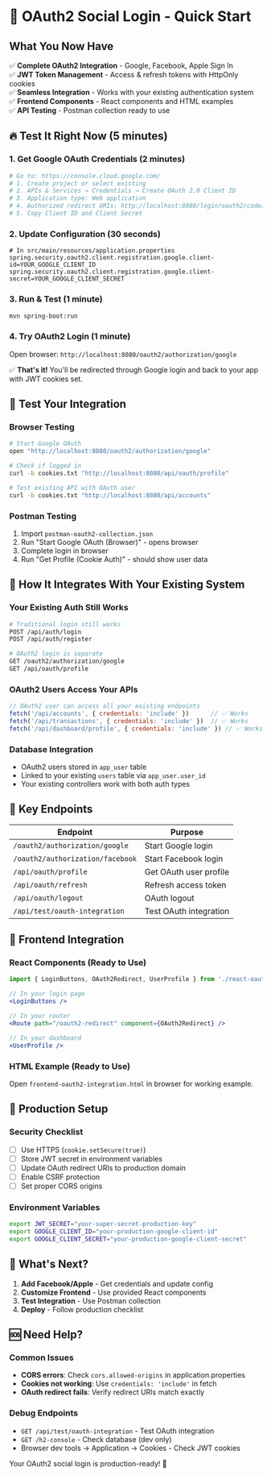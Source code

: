 # 🚀 OAuth2 Social Login - Quick Start

## What You Now Have

✅ **Complete OAuth2 Integration** - Google, Facebook, Apple Sign In  
✅ **JWT Token Management** - Access & refresh tokens with HttpOnly cookies  
✅ **Seamless Integration** - Works with your existing authentication system  
✅ **Frontend Components** - React components and HTML examples  
✅ **API Testing** - Postman collection ready to use  

## 🔥 Test It Right Now (5 minutes)

### 1. Get Google OAuth Credentials (2 minutes)
```bash
# Go to: https://console.cloud.google.com/
# 1. Create project or select existing
# 2. APIs & Services → Credentials → Create OAuth 2.0 Client ID
# 3. Application type: Web application
# 4. Authorized redirect URIs: http://localhost:8080/login/oauth2/code/google
# 5. Copy Client ID and Client Secret
```

### 2. Update Configuration (30 seconds)
```properties
# In src/main/resources/application.properties
spring.security.oauth2.client.registration.google.client-id=YOUR_GOOGLE_CLIENT_ID
spring.security.oauth2.client.registration.google.client-secret=YOUR_GOOGLE_CLIENT_SECRET
```

### 3. Run & Test (1 minute)
```bash
mvn spring-boot:run
```

### 4. Try OAuth2 Login (1 minute)
Open browser: `http://localhost:8080/oauth2/authorization/google`

✅ **That's it!** You'll be redirected through Google login and back to your app with JWT cookies set.

## 🧪 Test Your Integration

### Browser Testing
```bash
# Start Google OAuth
open "http://localhost:8080/oauth2/authorization/google"

# Check if logged in
curl -b cookies.txt "http://localhost:8080/api/oauth/profile"

# Test existing API with OAuth user
curl -b cookies.txt "http://localhost:8080/api/accounts"
```

### Postman Testing
1. Import `postman-oauth2-collection.json`
2. Run "Start Google OAuth (Browser)" - opens browser
3. Complete login in browser
4. Run "Get Profile (Cookie Auth)" - should show user data

## 🔗 How It Integrates With Your Existing System

### Your Existing Auth Still Works
```bash
# Traditional login still works
POST /api/auth/login
POST /api/auth/register

# OAuth2 login is separate
GET /oauth2/authorization/google
GET /api/oauth/profile
```

### OAuth2 Users Access Your APIs
```javascript
// OAuth2 user can access all your existing endpoints
fetch('/api/accounts', { credentials: 'include' })      // ✅ Works
fetch('/api/transactions', { credentials: 'include' })  // ✅ Works  
fetch('/api/dashboard/profile', { credentials: 'include' }) // ✅ Works
```

### Database Integration
- OAuth2 users stored in `app_user` table
- Linked to your existing `users` table via `app_user.user_id`
- Your existing controllers work with both auth types

## 🎯 Key Endpoints

| Endpoint | Purpose |
|----------|---------|
| `/oauth2/authorization/google` | Start Google login |
| `/oauth2/authorization/facebook` | Start Facebook login |
| `/api/oauth/profile` | Get OAuth user profile |
| `/api/oauth/refresh` | Refresh access token |
| `/api/oauth/logout` | OAuth logout |
| `/api/test/oauth-integration` | Test OAuth integration |

## 🔧 Frontend Integration

### React Components (Ready to Use)
```jsx
import { LoginButtons, OAuth2Redirect, UserProfile } from './react-oauth2-components.jsx';

// In your login page
<LoginButtons />

// In your router
<Route path="/oauth2-redirect" component={OAuth2Redirect} />

// In your dashboard
<UserProfile />
```

### HTML Example (Ready to Use)
Open `frontend-oauth2-integration.html` in browser for working example.

## 🚨 Production Setup

### Security Checklist
- [ ] Use HTTPS (`cookie.setSecure(true)`)
- [ ] Store JWT secret in environment variables
- [ ] Update OAuth redirect URIs to production domain
- [ ] Enable CSRF protection
- [ ] Set proper CORS origins

### Environment Variables
```bash
export JWT_SECRET="your-super-secret-production-key"
export GOOGLE_CLIENT_ID="your-production-google-client-id"
export GOOGLE_CLIENT_SECRET="your-production-google-client-secret"
```

## 🎉 What's Next?

1. **Add Facebook/Apple** - Get credentials and update config
2. **Customize Frontend** - Use provided React components
3. **Test Integration** - Use Postman collection
4. **Deploy** - Follow production checklist

## 🆘 Need Help?

### Common Issues
- **CORS errors**: Check `cors.allowed-origins` in application.properties
- **Cookies not working**: Use `credentials: 'include'` in fetch
- **OAuth redirect fails**: Verify redirect URIs match exactly

### Debug Endpoints
- `GET /api/test/oauth-integration` - Test OAuth integration
- `GET /h2-console` - Check database (dev only)
- Browser dev tools → Application → Cookies - Check JWT cookies

Your OAuth2 social login is production-ready! 🚀